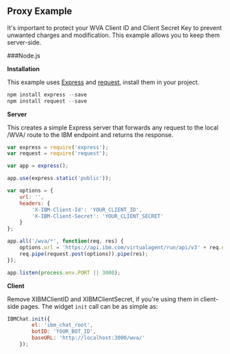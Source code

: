 ## Proxy Example

It's important to protect your WVA Client ID and Client Secret Key to prevent unwanted charges and modification.  This example allows you to keep them server-side.

###Node.js

**Installation**

This example uses [Express](http://expressjs.com/) and [request](https://github.com/request/request), install them in your project.

```js
npm install express --save
npm install request --save
```
**Server**

This creates a simple Express server that forwards any request to the local /WVA/ route to the IBM endpoint and returns the response.

```js
var express = require('express');
var request = require('request');

var app = express();

app.use(express.static('public'));

var options = {
    url: '',
    headers: {
        'X-IBM-Client-Id': 'YOUR_CLIENT_ID',
        'X-IBM-Client-Secret': 'YOUR_CLIENT_SECRET'
    }
};

app.all('/wva/*', function(req, res) {
    options.url = 'https://api.ibm.com/virtualagent/run/api/v3' + req.url.replace('/wva', '');
    req.pipe(request.post(options)).pipe(res);
});

app.listen(process.env.PORT || 3000);
```
**Client**

Remove XIBMClientID and XIBMClientSecret, if you're using them in client-side pages.  The widget <code>init</code> call can be as simple as:

```js
IBMChat.init({
        el: 'ibm_chat_root',
        botID: 'YOUR_BOT_ID',
        baseURL: 'http://localhost:3000/wva/'
    });
```
